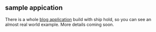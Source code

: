## sample appication

There is a whole [blog application]() build with ship hold, so you can see an almost real world example.
More details coming soon.